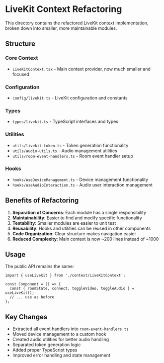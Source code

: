 # LiveKit Context Refactoring

This directory contains the refactored LiveKit context implementation, broken down into smaller, more maintainable modules.

## Structure

### Core Context

- `LiveKitContext.tsx` - Main context provider, now much smaller and focused

### Configuration

- `config/livekit.ts` - LiveKit configuration and constants

### Types

- `types/livekit.ts` - TypeScript interfaces and types

### Utilities

- `utils/livekit-token.ts` - Token generation functionality
- `utils/audio-utils.ts` - Audio management utilities
- `utils/room-event-handlers.ts` - Room event handler setup

### Hooks

- `hooks/useDeviceManagement.ts` - Device management functionality
- `hooks/useAudioInteraction.ts` - Audio user interaction management

## Benefits of Refactoring

1. **Separation of Concerns**: Each module has a single responsibility
2. **Maintainability**: Easier to find and modify specific functionality
3. **Testability**: Smaller modules are easier to unit test
4. **Reusability**: Hooks and utilities can be reused in other components
5. **Code Organization**: Clear structure makes navigation easier
6. **Reduced Complexity**: Main context is now ~200 lines instead of ~1000

## Usage

The public API remains the same:

```tsx
import { useLiveKit } from './context/LiveKitContext';

const Component = () => {
  const { roomState, connect, toggleVideo, toggleAudio } = useLiveKit();
  // ... use as before
};
```

## Key Changes

- Extracted all event handlers into `room-event-handlers.ts`
- Moved device management to a custom hook
- Created audio utilities for better audio handling
- Separated token generation logic
- Added proper TypeScript types
- Improved error handling and state management
